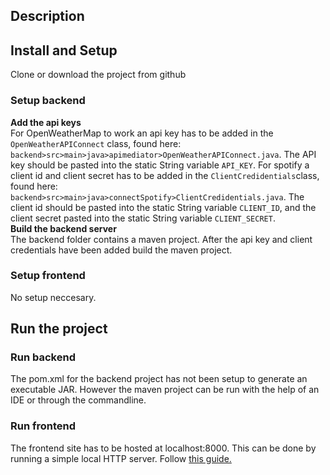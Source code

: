 ## **Description**


## **Install and Setup**
Clone or download the project from github

### **Setup backend**
**Add the api keys**  
For OpenWeatherMap to work an api key has to be added in the `OpenWeatherAPIConnect` class, found here: `backend>src>main>java>apimediator>OpenWeatherAPIConnect.java`. The API key should be pasted into the static String variable `API_KEY`.
For spotify a client id and client secret has to be added in the `ClientCredidentials`class, found here: `backend>src>main>java>connectSpotify>ClientCredidentials.java`. The client id should be pasted into the static String variable `CLIENT_ID`, and the client secret pasted into the static String variable `CLIENT_SECRET`.  
**Build the backend server**  
The backend folder contains a maven project. After the api key and client credentials have been added build the maven project. 

### **Setup frontend**
No setup neccesary.   


## **Run the project**

### **Run backend**
The pom.xml for the backend project has not been setup to generate an executable JAR. However the maven project can be run with the help of an IDE or through the commandline.


### **Run frontend**
The frontend site has to be hosted at localhost:8000. This can be done by running a simple local HTTP server. Follow [this guide.](https://developer.mozilla.org/en-US/docs/Learn/Common_questions/set_up_a_local_testing_server#running_a_simple_local_http_server "Mozilla simple HTTP server guide")

